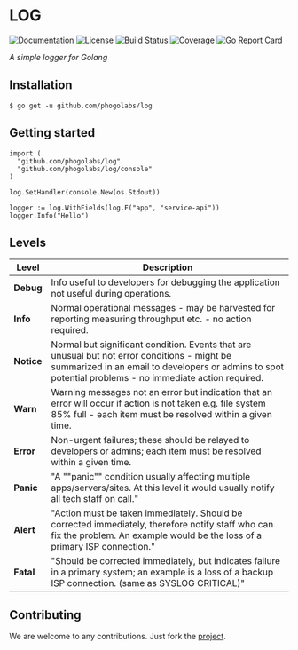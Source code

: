# LOG

[![Documentation][godoc-img]][godoc-url]
![License][license-img]
[![Build Status][travis-img]][travis-url]
[![Coverage][codecov-img]][codecov-url]
[![Go Report Card][report-img]][report-url]

*A simple logger for Golang*

## Installation

```console
$ go get -u github.com/phogolabs/log
```

## Getting started

```golang
import (
  "github.com/phogolabs/log"
  "github.com/phogolabs/log/console"
)

log.SetHandler(console.New(os.Stdout))

logger := log.WithFields(log.F("app", "service-api"))
logger.Info("Hello")
```

## Levels

| Level      | Description                                                                                                                                                                                             |
|------------|---------------------------------------------------------------------------------------------------------------------------------------------------------------------------------------------------------|
| **Debug**  | Info useful to developers for debugging the application not useful during operations.                                                                                                                   |
| **Info**   | Normal operational messages - may be harvested for reporting measuring throughput etc. - no action required.                                                                                            |
| **Notice** | Normal but significant condition. Events that are unusual but not error conditions - might be summarized in an email to developers or admins to spot potential problems - no immediate action required. |
| **Warn**   | Warning messages not an error but indication that an error will occur if action is not taken e.g. file system 85% full - each item must be resolved within a given time.                                |
| **Error**  | Non-urgent failures; these should be relayed to developers or admins; each item must be resolved within a given time.                                                                                   |
| **Panic**  | "A ""panic"" condition usually affecting multiple apps/servers/sites. At this level it would usually notify all tech staff on call."                                                                    |
| **Alert**  | "Action must be taken immediately. Should be corrected immediately, therefore notify staff who can fix the problem. An example would be the loss of a primary ISP connection."                          |
| **Fatal**  | "Should be corrected immediately, but indicates failure in a primary system; an example is a loss of a backup ISP connection. (same as SYSLOG CRITICAL)"                                                |


## Contributing

We are welcome to any contributions. Just fork the
[project](https://github.com/phogolabs/log).

[report-img]: https://goreportcard.com/badge/github.com/phogolabs/log
[report-url]: https://goreportcard.com/report/github.com/phogolabs/log
[codecov-url]: https://codecov.io/gh/phogolabs/log
[codecov-img]: https://codecov.io/gh/phogolabs/log/branch/master/graph/badge.svg
[travis-img]: https://travis-ci.org/phogolabs/log.svg?branch=master
[travis-url]: https://travis-ci.org/phogolabs/log
[log-url]: https://github.com/phogolabs/prana
[godoc-url]: https://godoc.org/github.com/phogolabs/log
[godoc-img]: https://godoc.org/github.com/phogolabs/log?status.svg
[license-img]: https://img.shields.io/badge/license-MIT-blue.svg
[software-license-url]: LICENSE
